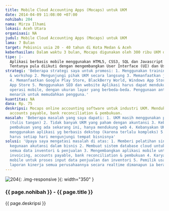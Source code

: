 ```yaml
---
title: Mobile Cloud Accounting Apps (Mocaps) untuk UKM
date: 2014-04-09 11:08:00 +07:00
nohibah: 204
nama: Mirza Ilhami
lokasi: Aceh Utara
organisasi: NA
judul: Mobile Cloud Accounting Apps (Mocaps) untuk UKM
lama: 7 Bulan
target: Pebisnis usia 20 - 40 tahun di Kota Medan & Aceh
keberhasilan: Dalam waktu 3 bulan, Mocaps digunakan oleh 300 ribu UKM di Indonesia.
tipe: |-
  Aplikasi berbasis mobile menggunakan HTML5, CSS3, SQL dan Javascript yang mendukung Android, iOS, Windows Phone dan Blackberry.
  Tentunya pula diikuti dengan mengembangkan User Interface (UI) dan User Experience (UX) terbaik, guna memudahkan pihak UKM ketika berinteraksi dengan smartphone mereka.
strategi: 'Beberapa strategi saya untuk promosi: 1. Menggunakan training, seminar
  & workshop 2. Mengunjungi pihak UKM secara langsung 3. Memanfaatkan jejaring sosial
  4. Memanfaatkan Google Play Store, BlackBerry World, Windows App Store & iTunes
  App Store 5. Menggunakan SEO dan website Aplikasi harus dapat mendukung semua sistem
  operasi mobile, dengan ukuran layar yang berbeda-beda. Penggunaan antarmuka yang
  menarik untuk memudahkan pengguna.'
kuantitas: NA
dana: Rp. 75
deskripsi: Mocaps online accounting software untuk industri UKM. Mendukung invoicing,
  accounts payable, bank reconciliation & pembukuan.
masalah: 'Beberapa masalah yang saya dapati: 1. UKM masih menggunakan pembukuan manual
  (tulis tangan) 2. Tidak banyak UKM yang paham dengan akuntansi 3. Kebanyakan aplikasi
  pembukuan yang ada sekarang ini, hanya mendukung web 4. Kebanyakan UKM masih bingung
  menggunakan aplikasi yg berbasis dekstop (karena terlalu kompleks) 5. Pemilik usaha
  harus setiap hari mengunjungi tempat bisnisnya'
solusi: 'Upaya saya mengatasi masalah di atas: 1. Memberi pelatihan singkat mengenai
  kegunaan akutansi dalam bisnis 2. Membuat sistem database cloud untuk menampung
  semua data inventori & penjualan 3. Mengembangkan aplikasi mobile untuk menangani
  invoicing, accounts payable, bank reconciliation & pembukuan 4. Karyawan menggunakan
  mobile untuk proses input data penjualan dan inventori 5. Pemilik usaha dapat mengetahui
  laporan kinerja semua perusahaannya secara realtime dimanapun ia berada'
---
```


![204](/static/img/hibahcms/204.png){: .img-responsive }{: width="350" }

### {{ page.nohibah }} - {{ page.title }}

{{ page.deskripsi }}

